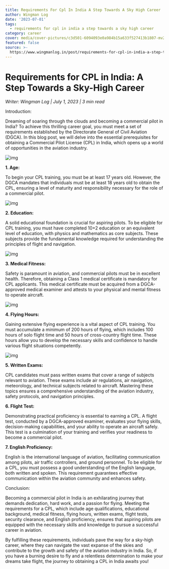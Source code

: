 ```yaml
---
title: Requirements For Cpl In India A Step Towards A Sky High Career
author: Wingman Log
date: '2023-07-01'
tags:
  - requirements for cpl in india a step towards a sky high career
category: career
cover: media/cover-pictures/c3d501-6094093e0a984b15a633f527413b1807-mv2-d07be0c1.jpg
featured: false
source: >-
  https://www.wingmanlog.in/post/requirements-for-cpl-in-india-a-step-towards-a-sky-high-career
---
```


# Requirements for CPL in India: A Step Towards a Sky-High Career

*Writer: Wingman Log | July 1, 2023 | 3 min read*

Introduction:

Dreaming of soaring through the clouds and becoming a commercial pilot in India? To achieve this thrilling career goal, you must meet a set of requirements established by the Directorate General of Civil Aviation (DGCA). In this blog post, we will delve into the essential prerequisites for obtaining a Commercial Pilot License (CPL) in India, which opens up a world of opportunities in the aviation industry.

![img](media/blog-media/c3d501-6094093e0a984b15a633f527413b1807-mv2-24af6ba2.jpg)

**1\. Age:**

To begin your CPL training, you must be at least 17 years old. However, the DGCA mandates that individuals must be at least 18 years old to obtain the CPL, ensuring a level of maturity and responsibility necessary for the role of a commercial pilot.

![img](media/blog-media/c3d501-f08ae1399cce4649aa63de61a4a4333c-mv2-07f33853.png)

**2\. Education:**

A solid educational foundation is crucial for aspiring pilots. To be eligible for CPL training, you must have completed 10+2 education or an equivalent level of education, with physics and mathematics as core subjects. These subjects provide the fundamental knowledge required for understanding the principles of flight and navigation.

![img](media/blog-media/c3d501-814815a5f3ff4632b1bcb56b992a6591-mv2-32fa5eec.jpeg)

**3\. Medical Fitness:**

Safety is paramount in aviation, and commercial pilots must be in excellent health. Therefore, obtaining a Class 1 medical certificate is mandatory for CPL applicants. This medical certificate must be acquired from a DGCA-approved medical examiner and attests to your physical and mental fitness to operate aircraft.

![img](media/blog-media/c3d501-326a220b381743358c8f3d0a6b3d0c88-mv2-85038eca.jpg)

**4\. Flying Hours:**

Gaining extensive flying experience is a vital aspect of CPL training. You must accumulate a minimum of 200 hours of flying, which includes 100 hours of solo flight time and 50 hours of cross-country flight time. These hours allow you to develop the necessary skills and confidence to handle various flight situations competently.

![img](media/blog-media/c3d501-8670b741f0c241a8a4ef7f88ae097496-mv2-2c552e03.jpeg)

**5\. Written Exams:**

CPL candidates must pass written exams that cover a range of subjects relevant to aviation. These exams include air regulations, air navigation, meteorology, and technical subjects related to aircraft. Mastering these topics ensures a comprehensive understanding of the aviation industry, safety protocols, and navigation principles.

**6\. Flight Test:**

Demonstrating practical proficiency is essential to earning a CPL. A flight test, conducted by a DGCA-approved examiner, evaluates your flying skills, decision-making capabilities, and your ability to operate an aircraft safely. This test is a culmination of your training and verifies your readiness to become a commercial pilot.

**7\. English Proficiency:**

English is the international language of aviation, facilitating communication among pilots, air traffic controllers, and ground personnel. To be eligible for a CPL, you must possess a good understanding of the English language, both written and spoken. This requirement guarantees effective communication within the aviation community and enhances safety.

Conclusion:

Becoming a commercial pilot in India is an exhilarating journey that demands dedication, hard work, and a passion for flying. Meeting the requirements for a CPL, which include age qualifications, educational background, medical fitness, flying hours, written exams, flight tests, security clearance, and English proficiency, ensures that aspiring pilots are equipped with the necessary skills and knowledge to pursue a successful career in aviation.

By fulfilling these requirements, individuals pave the way for a sky-high career, where they can navigate the vast expanse of the skies and contribute to the growth and safety of the aviation industry in India. So, if you have a burning desire to fly and a relentless determination to make your dreams take flight, the journey to obtaining a CPL in India awaits you!
